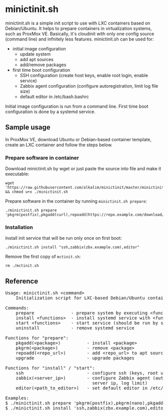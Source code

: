 # minictinit.sh
minictinit.sh is a simple init script to use with LXC containers based on Debian/Ubuntu. It helps to prepare containers in virtualization systems, such as ProxMox VE. Basically, it's cloudinit with only one config source (command line) and infnitely less features. minictinit.sh can be used for:
* initial image configuration
  * update system
  * add apt sources
  * add/remove packages
* first time boot configuration
  * SSH configuration (create host keys, enable root login, enable service)
  * Zabbix agent configuration (configure autoregistration, limit log file size)
  * default editor in /etc/bash.bashrc

Initial image configuration is run from a command line. First time boot configuration is done by a systemd service.

## Sample usage
In ProxMox VE, download Ubuntu or Debian-based container template, create an LXC container and follow the steps below.
### Prepare software in container
Download minictinit.sh by wget or just paste the source into file and make it executable:

    wget 'https://raw.githubusercontent.com/alkalim/minictinit/master/minictinit.sh' && chmod u+x ./minictinit.sh

Prepare software in the container by running `minictinit.sh prepare`:

    ./minictinit.sh prepare 'pkgrm(postfix),pkgadd(curl),repoadd(https://repo.example.com/download/repo.deb),update'

### Installation
Install init service that will be run only once on first boot:

    ./minictinit.sh install "ssh,zabbix(zbx.example.com),editor"

Remove the first copy of `mctinit.sh`:

    rm ./mctinit.sh

## Reference

<pre>
Usage: minictinit.sh &lt;command>
    Initialization script for LXC-based Debian/Ubuntu containers

Commands:
    prepare              - prepare system by executing &lt;functions&gt;
    install &lt;functions&gt;  - install systemd service with &lt;functions&gt;
    start &lt;functions&gt;    - start service (should be run by systemd)
    uninstall            - remove systemd service

Functions for "prepare":
    pkgadd(&lt;package&gt;)          - install &lt;package&gt;
    pkgrm(&lt;package&gt;)           - remove &lt;package&gt;
    repoadd(&lt;repo_url&gt;)        - add &lt;repo_url&gt; to apt sources
    upgrade                    - upgrade packages

Functions for "install" / "start":
    ssh                        - configure ssh (keys, root user, service)
    zabbix(&lt;server_ip&gt;)        - configure Zabbix agent (autoregistration,
                                 server ip, log limit)
    editor(&lt;path_to_editor&gt;)   - set default editor in /etc/bash.bashrc

Examples:
$ ./minictinit.sh prepare 'pkgrm(postfix),pkgrm(nano),pkgadd(curl),upgrade'
$ ./minictinit.sh install 'ssh,zabbix(zbx.example.com),editor(/usr/bin/vi)'
</pre>
